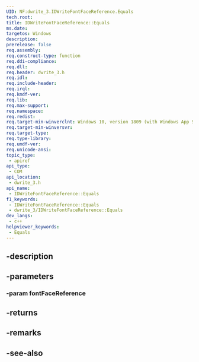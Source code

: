 ```yaml
---
UID: NF:dwrite_3.IDWriteFontFaceReference.Equals
tech.root: 
title: IDWriteFontFaceReference::Equals
ms.date: 
targetos: Windows
description: 
prerelease: false
req.assembly: 
req.construct-type: function
req.ddi-compliance: 
req.dll: 
req.header: dwrite_3.h
req.idl: 
req.include-header: 
req.irql: 
req.kmdf-ver: 
req.lib: 
req.max-support: 
req.namespace: 
req.redist: 
req.target-min-winverclnt: Windows 10, version 1809 (with Windows App SDK 0.5 or later)
req.target-min-winversvr: 
req.target-type: 
req.type-library: 
req.umdf-ver: 
req.unicode-ansi: 
topic_type:
 - apiref
api_type:
 - COM
api_location:
 - dwrite_3.h
api_name:
 - IDWriteFontFaceReference::Equals
f1_keywords:
 - IDWriteFontFaceReference::Equals
 - dwrite_3/IDWriteFontFaceReference::Equals
dev_langs:
 - c++
helpviewer_keywords:
 - Equals
---
```


## -description

## -parameters

### -param fontFaceReference

## -returns

## -remarks

## -see-also

